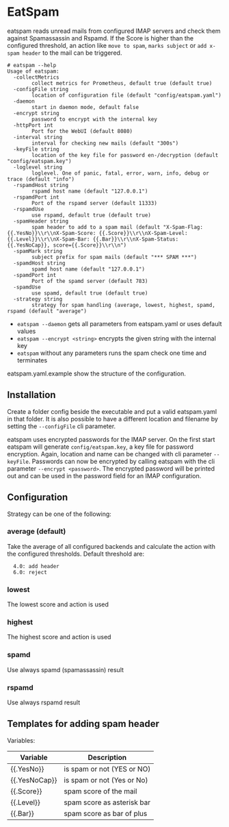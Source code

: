 # EatSpam

eatspam reads unread mails from configured IMAP servers and check them against Spamassassin and Rspamd. 
If the Score is higher than the configured threshold, an action like `move to spam`, `marks subject` or 
`add x-spam header` to the mail can be triggered.

```
# eatspam --help
Usage of eatspam:
  -collectMetrics
        collect metrics for Prometheus, default true (default true)
  -configFile string
        location of configuration file (default "config/eatspam.yaml")
  -daemon
        start in daemon mode, default false
  -encrypt string
        password to encrypt with the internal key
  -httpPort int
        Port for the WebUI (default 8080)
  -interval string
        interval for checking new mails (default "300s")
  -keyFile string
        location of the key file for password en-/decryption (default "config/eatspam.key")
  -loglevel string
        loglevel. One of panic, fatal, error, warn, info, debug or trace (default "info")
  -rspamdHost string
        rspamd host name (default "127.0.0.1")
  -rspamdPort int
        Port of the rspamd server (default 11333)
  -rspamdUse
        use rspamd, default true (default true)
  -spamHeader string
        spam header to add to a spam mail (default "X-Spam-Flag: {{.YesNo}}\\r\\nX-Spam-Score: {{.Score}}\\r\\nX-Spam-Level: {{.Level}}\\r\\nX-Spam-Bar: {{.Bar}}\\r\\nX-Spam-Status: {{.YesNoCap}}, score={{.Score}}\\r\\n")
  -spamMark string
        subject prefix for spam mails (default "*** SPAM ***")
  -spamdHost string
        spamd host name (default "127.0.0.1")
  -spamdPort int
        Port of the spamd server (default 783)
  -spamdUse
        use spamd, default true (default true)
  -strategy string
        strategy for spam handling (average, lowest, highest, spamd, rspamd (default "average")
```

- `eatspam --daemon` gets all parameters from eatspam.yaml or uses default values
- `eatspam --encrypt <string>` encrypts the given string with the internal key
- `eatspam` without any parameters runs the spam check one time and terminates

eatspam.yaml.example show the structure of the configuration.

## Installation

Create a folder config beside the executable and put a valid eatspam.yaml in that folder. It is also possible to have a 
different location and filename by setting the `--configFile` cli parameter. 

eatspam uses encrypted passwords for the IMAP server. On the first start eatspam will generate `config/eatspam.key`, 
a key file for password encryption. Again, location and name can be changed with cli parameter `--keyFile`. Passwords 
can now be encrypted by calling eatspam with the cli parameter `--encrypt <password>`. The encrypted password will be 
printed out and can be used in the password field for an IMAP configuration.

## Configuration

Strategy can be one of the following:

### average (default)

Take the average of all configured backends and calculate the action with the configured thresholds. Default threshold are:

```
  4.0: add header
  6.0: reject
```

### lowest

The lowest score and action is used

### highest

The highest score and action is used

### spamd

Use always spamd (spamassassin) result

### rspamd

Use always rspamd result

## Templates for adding spam header
Variables:

| Variable      | Description                |
|---------------|----------------------------|
| {{.YesNo}}    | is spam or not (YES or NO) |
| {{.YesNoCap}} | is spam or not (Yes or No) |
| {{.Score}}    | spam score of the mail     |
| {{.Level}}    | spam score as asterisk bar |
| {{.Bar}}      | spam score as bar of plus  |
